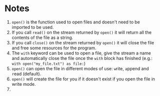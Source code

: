 # Notes
1. `open()` is the function used to open files and doesn't need to be imported to be used.
2. If you call `read()` on the stream returned by `open()` it will return all the contents of the file as a string.
3. If you call `close()` on the stream returned by `open()` it will close the file and free some resources for the program.
4. The `with` keyword can be used to open a file, give the stream a name and automatically close the file once the `with` block has finished (e.g.: `with open("my_file.txt") as file:`)
5. `open()` can open the file in different modes of use: `w`rite, `a`ppend and `r`ead (default).
6. `open()` will create the file for you if it doesn't exist if you open the file in write mode.
7. 